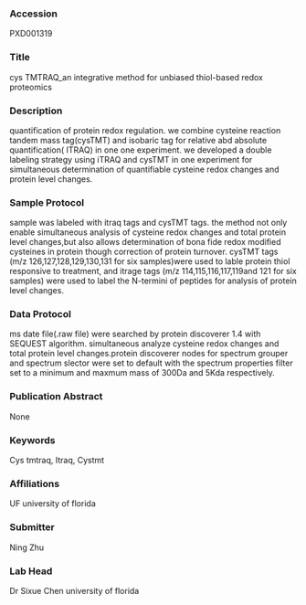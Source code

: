 ### Accession
PXD001319

### Title
cys TMTRAQ_an integrative method for unbiased thiol-based redox proteomics

### Description
quantification of protein redox regulation. we combine cysteine reaction tandem mass tag(cysTMT) and isobaric tag for relative abd absolute quantification( ITRAQ) in one one experiment. we developed a double labeling strategy using iTRAQ and cysTMT in one experiment for simultaneous determination of quantifiable cysteine redox changes and protein level changes.

### Sample Protocol
sample was labeled with itraq tags and cysTMT tags. the method not only enable simultaneous analysis of cysteine redox changes and total protein level changes,but also allows determination of bona fide redox modified cysteines in protein though correction of protein turnover. cysTMT tags (m/z 126,127,128,129,130,131 for six samples)were used to lable protein thiol responsive to treatment, and itrage tags (m/z 114,115,116,117,119and 121 for six samples) were used to label the N-termini of peptides for analysis of protein level changes.

### Data Protocol
ms date file(.raw file) were searched by protein discoverer 1.4 with SEQUEST algorithm. simultaneous analyze cysteine redox changes and total protein level changes.protein discoverer nodes for spectrum grouper and spectrum slector were set to default with the spectrum properties filter set to a minimum and maxmum mass of 300Da and 5Kda respectively.

### Publication Abstract
None

### Keywords
Cys tmtraq, Itraq, Cystmt

### Affiliations
UF
university of florida

### Submitter
Ning Zhu

### Lab Head
Dr Sixue Chen
university of florida


